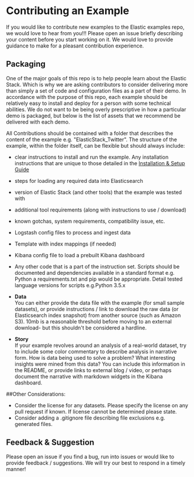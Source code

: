 # Contributing an Example

If you would like to contribute new examples to the Elastic examples repo, we would love to hear from you!!! Please open an issue briefly describing your content before you start working on it. We would love to provide guidance to make for a pleasant contribution experience.

## Packaging
One of the major goals of this repo is to help people learn about the Elastic Stack. Which is why we are asking contributors to consider delivering more than simply a set of code and configuration files as a part of their demo. In accordance with the purpose of this repo, each example should be relatively easy to install and deploy for a person with some technical abilities. We do not want to be being overly prescriptive in how a particular demo is packaged, but below is the list of assets that we recommend be delivered with each demo.

All Contributions should be contained with a folder that describes the content of the example e.g. "ElasticStack_Twitter".  The structure of the example, within the folder itself, can be flexible but should always include:

  * clear instructions to install and run the example.  Any installation instructions that are unique to those detailed in the [Installation & Setup Guide](https://github.com/elastic/examples/blob/master/Installation%20and%20Setup.md)
  * steps for loading any required data into Elasticsearch
  * version of Elastic Stack (and other tools) that the example was tested with
  * additional tool requirements (along with instructions to use / download)
  * known gotchas, system requirements, compatibility issue, etc.
  * Logstash config files to process and ingest data
  * Template with index mappings (if needed)
  * Kibana config file to load a prebuilt Kibana dashboard  
  * Any other code that is a part of the instruction set. Scripts should be documented and dependencies available in a standard format e.g. Python a requirements.txt and pip would be appropriate. Detail tested language versions for scripts e.g.Python 3.5.x

* **Data** <br>
  You can either provide the data file with the example (for small sample datasets), or provide instructions / link to download the raw data (or Elasticsearch index snapshot) from another source (such as Amazon S3). 10mb is a reasonable threshold before moving to an external download- but this shouldn't be considered a hardline.
* **Story** <br>
    If your example revolves around an analysis of a real-world dataset, try to include some color commentary to describe analysis in narrative form. How is data being used to solve a problem? What interesting insights were mined from this data? You can include this information in the README, or provide links to external blog / video, or perhaps document the narrative with markdown widgets in the Kibana dashboard.

##Other Considerations:

* Consider the license for any datasets.  Please specify the license on any pull request if known.  If license cannot be determined please state.
* Consider adding a .gitignore file describing file exclusions e.g. generated files.

## Feedback & Suggestion

Please open an issue if you find a bug, run into issues or would like to provide feedback / suggestions. We will try our best to respond in a timely manner!



